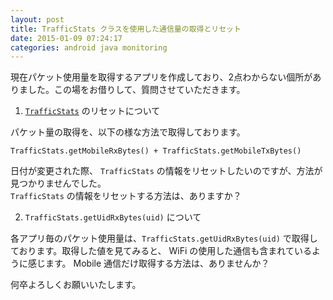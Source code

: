 ```yaml
---
layout: post
title: TrafficStats クラスを使用した通信量の取得とリセット
date: 2015-01-09 07:24:17
categories: android java monitoring
---
```

<p>現在パケット使用量を取得するアプリを作成しており、2点わからない個所がありました。この場をお借りして、質問させていただきます。</p>

<ol>
<li><a href="https://developer.android.com/reference/android/net/TrafficStats.html"><code>TrafficStats</code></a> のリセットについて</li>
</ol>

<p>パケット量の取得を、以下の様な方法で取得しております。</p>

```
TrafficStats.getMobileRxBytes() + TrafficStats.getMobileTxBytes()
```

<p>日付が変更された際、 <code>TrafficStats</code> の情報をリセットしたいのですが、方法が見つかりませんでした。<br>
<code>TrafficStats</code> の情報をリセットする方法は、ありますか？</p>

<ol start="2">
<li><code>TrafficStats.getUidRxBytes(uid)</code> について</li>
</ol>

<p>各アプリ毎のパケット使用量は、<code>TrafficStats.getUidRxBytes(uid)</code> で取得しております。取得した値を見てみると、 WiFi の使用した通信も含まれているように感じます。 Mobile 通信だけ取得する方法は、ありませんか？</p>

<p>何卒よろしくお願いいたします。</p>

